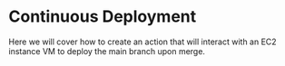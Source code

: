 # Continuous Deployment

Here we will cover how to create an action that will interact with an EC2 instance VM to deploy the main branch upon merge.
